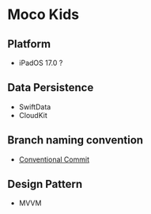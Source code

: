 # Moco Kids

## Platform

- iPadOS 17.0 ?

## Data Persistence

- SwiftData
- CloudKit

## Branch naming convention

- [Conventional Commit](https://www.conventionalcommits.org/en/v1.0.0/)

## Design Pattern

- MVVM

